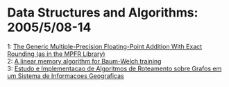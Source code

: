 # Data Structures and Algorithms: 2005/5/08-14  
1: [The Generic Multiple-Precision Floating-Point Addition With Exact  Rounding (as in the MPFR Library)](https://doi.org/10.48550/arXiv.cs/0505027)  
2: [A linear memory algorithm for Baum-Welch training](https://doi.org/10.48550/arXiv.cs/0505028)  
3: [Estudo e Implementacao de Algoritmos de Roteamento sobre Grafos em um  Sistema de Informacoes Geograficas](https://doi.org/10.48550/arXiv.cs/0505031)  